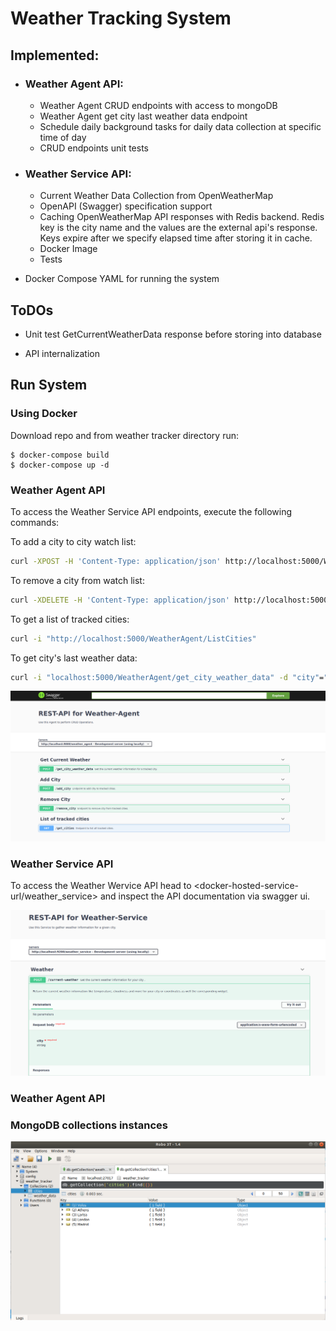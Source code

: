 # Weather Tracking System



## Implemented:

- ### Weather Agent API:
  
  - Weather Agent  CRUD endpoints with access to mongoDB
  - Weather Agent get city last weather data endpoint
  - Schedule daily background tasks for daily data collection at specific time of day
  - CRUD endpoints unit tests
- ### Weather Service API:
  
  - Current Weather Data Collection from OpenWeatherMap
  - OpenAPI (Swagger) specification support
  - Caching OpenWeatherMap API responses with Redis backend. Redis key is the city name and the values are the external api's response. Keys expire after we specify elapsed time after storing it in cache.
  - Docker Image
  - Tests
  
- Docker Compose YAML for running the system

## ToDOs



- Unit test GetCurrentWeatherData response before storing into database

* API internalization

## Run System

### Using Docker

Download repo  and from weather tracker directory run:

```bas
$ docker-compose build
$ docker-compose up -d
```

### Weather Agent API

To access the Weather Service API  endpoints, execute the following commands:

To add a city to city watch list:

```bash
curl -XPOST -H 'Content-Type: application/json' http://localhost:5000/WeatherAgent/insert_city -d '{"city": "Volos"}'
```

To remove a city from watch list:

```bash
curl -XDELETE -H 'Content-Type: application/json' http://localhost:5000/WeatherAgent/delete_city/Volos
```

To get a list of tracked cities:

```bash
curl -i "http://localhost:5000/WeatherAgent/ListCities"
```

To get city's last weather data:

```bash
curl -i "localhost:5000/WeatherAgent/get_city_weather_data" -d "city"="Volos"
```

![cities_collection](./images/weather-agent.png)

### Weather Service API

To access the Weather Wervice API head to  <docker-hosted-service-url/weather_service> and inspect the API documentation via swagger ui.

![cities_collection](./images/weather-service.png)



### Weather Agent API

### MongoDB collections instances

![cities_collection](./images/cities_collection.png)

